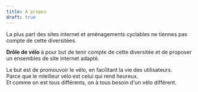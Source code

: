 ```yaml
---
title: A propos
draft: true
---
```


La plus part des sites internet et aménagements cyclables ne tiennes pas compte de cette diversitées.  


**Drôle de vélo** à pour but de tenir compte de cette diversitée et de proposer un ensembles de site internet adapté.  


Le but est de promouvoir le vélo, en facilitant la vie des utilisateurs.  
Parce que le mleilleur vélo est celui qui rend heureux.  
Et comme on est tous différents, on à tous besoin d'un vélo différent.  
